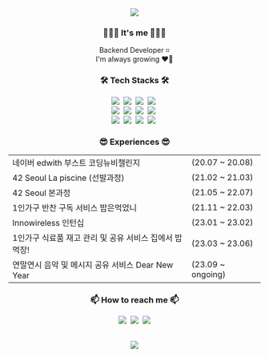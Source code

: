 <div align=center>
<img src="https://capsule-render.vercel.app/api?type=waving&color=auto&height=100&section=header&text=Hyeonji%20Jung&fontSize=50" />

### 🙋🏻‍♀️ It's me 🙋🏻‍♀️
Backend Developer ⌗ <br>
I'm always growing ❤️‍🔥

### 🛠️ Tech Stacks 🛠️
<p align="center">
  <img src="https://img.shields.io/badge/Java-007396?style=flat-square&logo=Java&logoColor=white"/></a>&nbsp
  <img src="https://img.shields.io/badge/Python-3766AB?style=flat-square&logo=Python&logoColor=white"/></a>&nbsp 
  <img src="https://img.shields.io/badge/Javascript-ffb13b?style=flat-square&logo=javascript&logoColor=white"/></a>&nbsp
  <img src="https://img.shields.io/badge/TypeScript-3178C6?style=flat-square&logo=TypeScript&logoColor=white"/></a>&nbsp
  <br>
  <img src="https://img.shields.io/badge/Spring-6DB33F?style=flat-square&logo=Spring&logoColor=white"/></a>&nbsp
  <img src="https://img.shields.io/badge/SpringBoot-6DB33F?style=flat-square&logo=SpringBoot&logoColor=white"/></a>&nbsp 
  <img src="https://img.shields.io/badge/Node.js-339933?style=flat-square&logo=Node.js&logoColor=white"/></a>&nbsp
  <img src="https://img.shields.io/badge/Express-000000?style=flat-square&logo=Express&logoColor=white"/></a>&nbsp
  <br>
  <img src="https://img.shields.io/badge/Mysql-E6B91E?style=flat-square&logo=MySql&logoColor=white"/></a>&nbsp 
  <img src="https://img.shields.io/badge/AWS-232F3E?style=flat-square&logo=AmazonAWS&logoColor=white"/></a>&nbsp 
  <img src="https://img.shields.io/badge/Docker-2496ED?style=flat-square&logo=Docker&logoColor=white"/></a>&nbsp 
  <img src="https://img.shields.io/badge/ArgoCD-E6764A?style=flat-square&logo=Argo&logoColor=white"/></a>&nbsp 
</p>

### 😎 Experiences 😎
<table>
  <tr>
    <td>네이버 edwith 부스트 코딩뉴비챌린지</td>
    <td>(20.07 ~ 20.08)</td>
  </tr>
  <tr>
    <td>42 Seoul La piscine (선발과정)</td>
    <td>(21.02 ~ 21.03)</td>
  </tr>
  <tr>
    <td>42 Seoul 본과정</td>
    <td>(21.05 ~ 22.07)</td>
  </tr>
  <tr>
    <td>1인가구 반찬 구독 서비스 밥은먹었니</td>
    <td>(21.11 ~ 22.03)</td>
  </tr>
  <tr>
    <td>Innowireless 인턴십</td>
    <td>(23.01 ~ 23.02)</td>
  </tr>
  <tr>
    <td>1인가구 식료품 재고 관리 및 공유 서비스 집에서 밥 먹장!</td>
    <td>(23.03 ~ 23.06)</td>
  </tr>
  <tr>
    <td>연말연시 음악 및 메시지 공유 서비스 Dear New Year</td>
    <td>(23.09 ~ ongoing)</td>
  </tr>
</table>

###  📫 How to reach me 📫
<p align="center">
  <a href="https://velog.io/@welloff_jj"><img src="https://img.shields.io/badge/Blog-11B48A?style=flat-square&logo=Vimeo&logoColor=white&link=https://velog.io/@hyeinisfree"/></a>&nbsp
  <a href="https://www.instagram.com/_well_off_"><img src="https://img.shields.io/badge/Instagram-E4405F?style=flat-square&logo=Instagram&logoColor=white&link=https://www.instagram.com/hye_inisfree/"/></a>&nbsp
  <a href="mailto:welloff.jj@gmail.com"><img src="https://img.shields.io/badge/Gmail-d14836?style=flat-square&logo=Gmail&logoColor=white&link=kimhyein7110@gmail.com"/></a>
</p>
</br>
<img src="http://mazassumnida.wtf/api/v2/generate_badge?boj=welloff_jj"/>

</div>

